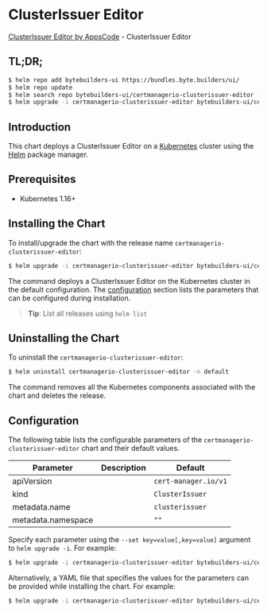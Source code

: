 # ClusterIssuer Editor

[ClusterIssuer Editor by AppsCode](https://byte.builders) - ClusterIssuer Editor

## TL;DR;

```bash
$ helm repo add bytebuilders-ui https://bundles.byte.builders/ui/
$ helm repo update
$ helm search repo bytebuilders-ui/certmanagerio-clusterissuer-editor --version=v0.4.17
$ helm upgrade -i certmanagerio-clusterissuer-editor bytebuilders-ui/certmanagerio-clusterissuer-editor -n default --create-namespace --version=v0.4.17
```

## Introduction

This chart deploys a ClusterIssuer Editor on a [Kubernetes](http://kubernetes.io) cluster using the [Helm](https://helm.sh) package manager.

## Prerequisites

- Kubernetes 1.16+

## Installing the Chart

To install/upgrade the chart with the release name `certmanagerio-clusterissuer-editor`:

```bash
$ helm upgrade -i certmanagerio-clusterissuer-editor bytebuilders-ui/certmanagerio-clusterissuer-editor -n default --create-namespace --version=v0.4.17
```

The command deploys a ClusterIssuer Editor on the Kubernetes cluster in the default configuration. The [configuration](#configuration) section lists the parameters that can be configured during installation.

> **Tip**: List all releases using `helm list`

## Uninstalling the Chart

To uninstall the `certmanagerio-clusterissuer-editor`:

```bash
$ helm uninstall certmanagerio-clusterissuer-editor -n default
```

The command removes all the Kubernetes components associated with the chart and deletes the release.

## Configuration

The following table lists the configurable parameters of the `certmanagerio-clusterissuer-editor` chart and their default values.

|     Parameter      | Description |             Default             |
|--------------------|-------------|---------------------------------|
| apiVersion         |             | <code>cert-manager.io/v1</code> |
| kind               |             | <code>ClusterIssuer</code>      |
| metadata.name      |             | <code>clusterissuer</code>      |
| metadata.namespace |             | <code>""</code>                 |


Specify each parameter using the `--set key=value[,key=value]` argument to `helm upgrade -i`. For example:

```bash
$ helm upgrade -i certmanagerio-clusterissuer-editor bytebuilders-ui/certmanagerio-clusterissuer-editor -n default --create-namespace --version=v0.4.17 --set apiVersion=cert-manager.io/v1
```

Alternatively, a YAML file that specifies the values for the parameters can be provided while
installing the chart. For example:

```bash
$ helm upgrade -i certmanagerio-clusterissuer-editor bytebuilders-ui/certmanagerio-clusterissuer-editor -n default --create-namespace --version=v0.4.17 --values values.yaml
```
